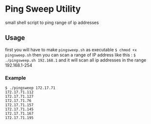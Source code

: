 # Ping Sweep Utility
small shell script to ping range of ip addresses

## Usage
first you will have to make `pingsweep.sh` as executable
`$ chmod +x pingsweep.sh`
then you can scan a range of IP address like this : 
`$ ./pingsweep.sh 192.168.1`
and it will scan all ip addresses in the range 192.168.1-254
### Example


    $ ./pingsweep 172.17.71
    172.17.71.112
    172.17.71.127
    172.17.71.76
    172.17.71.157
    172.17.71.145
    172.17.71.167
    172.17.71.195
    
